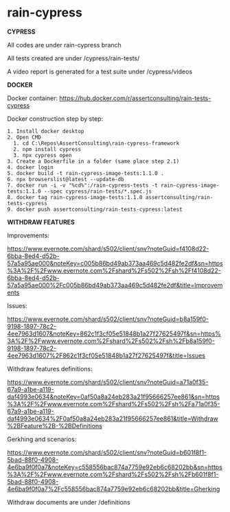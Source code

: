 # rain-cypress

**CYPRESS**

All codes are under rain-cypress branch

All tests created are under /cypress/rain-tests/

A video report is generated for a test suite under /cypress/videos

**DOCKER**

Docker container: https://hub.docker.com/r/assertconsulting/rain-tests-cypress

Docker construction step by step:

    1. Install docker desktop    
    2. Open CMD    
      1. cd C:\Repos\AssertConsulting\rain-cypress-framework
      2. npm install cypress
      3. npx cypress open
    3. Create a Dockerfile in a folder (same place step 2.1)
    4. docker login
    5. docker build -t rain-cypress-image-tests:1.1.0 .
    6. npx browserslist@latest --update-db
    7. docker run -i -v "%cd%":/rain-cypress-tests -t rain-cypress-image-tests:1.1.0 --spec cypress/rain-tests/*.spec.js
    8. docker tag rain-cypress-image-tests:1.1.0 assertconsulting/rain-tests-cypress
    9. docker push assertconsulting/rain-tests-cypress:latest

**WITHDRAW FEATURES**

Improvements:

https://www.evernote.com/shard/s502/client/snv?noteGuid=f4108d22-6bba-8ed4-d52b-57a5a95ae000&noteKey=c005b86bd49ab373aa469c5d482fe2df&sn=https%3A%2F%2Fwww.evernote.com%2Fshard%2Fs502%2Fsh%2Ff4108d22-6bba-8ed4-d52b-57a5a95ae000%2Fc005b86bd49ab373aa469c5d482fe2df&title=Improvements

Issues: 

https://www.evernote.com/shard/s502/client/snv?noteGuid=b8a159f0-9198-1897-78c2-4ee7963d1607&noteKey=862c1f3cf05e51848b1a27f27625497f&sn=https%3A%2F%2Fwww.evernote.com%2Fshard%2Fs502%2Fsh%2Fb8a159f0-9198-1897-78c2-4ee7963d1607%2F862c1f3cf05e51848b1a27f27625497f&title=Issues

Withdraw features definitions: 

https://www.evernote.com/shard/s502/client/snv?noteGuid=a71a0f35-67a9-a1be-a119-daf4993e0634&noteKey=0af50a8a24eb283a21f95666257ee861&sn=https%3A%2F%2Fwww.evernote.com%2Fshard%2Fs502%2Fsh%2Fa71a0f35-67a9-a1be-a119-daf4993e0634%2F0af50a8a24eb283a21f95666257ee861&title=Withdraw%2BFeature%2B-%2BDefinitions

Gerkhing and scenarios: 

https://www.evernote.com/shard/s502/client/snv?noteGuid=b601f8f1-5bad-88f0-4908-4e6ba9f0f0a7&noteKey=c558556bac874a7759e92eb6c68202bb&sn=https%3A%2F%2Fwww.evernote.com%2Fshard%2Fs502%2Fsh%2Fb601f8f1-5bad-88f0-4908-4e6ba9f0f0a7%2Fc558556bac874a7759e92eb6c68202bb&title=Gherking

Withdraw documents are under /definitions
